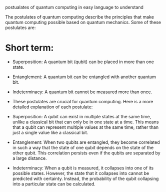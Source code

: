 postualates of quantum computing in easy language to understand


The postulates of quantum computing describe the principles that make quantum computing possible based on quantum mechanics. Some of these postulates are:
# Short term:
  - Superposition: A quantum bit (qubit) can be placed in more than one state.

  - Entanglement: A quantum bit can be entangled with another quantum bit.

  - Indeterminacy: A quantum bit cannot be measured more than once.

  - These postulates are crucial for quantum computing. Here is a more detailed explanation of each 
    postulate:

  - Superposition: A qubit can exist in multiple states at the same time, unlike a classical bit that 
    can only be in one state at a time. This means that a qubit can represent multiple values at the 
    same time, rather than just a single value like a classical bit.


- Entanglement: When two qubits are entangled, they become correlated in such a way that the state of 
  one qubit depends on the state of the other qubit. This correlation persists even if the qubits are 
  separated by a large distance.


- Indeterminacy: When a qubit is measured, it collapses into one of its possible states. However, the 
  state that it collapses into cannot be predicted with certainty. Instead, the probability of the 
  qubit collapsing into a particular state can be calculated.








